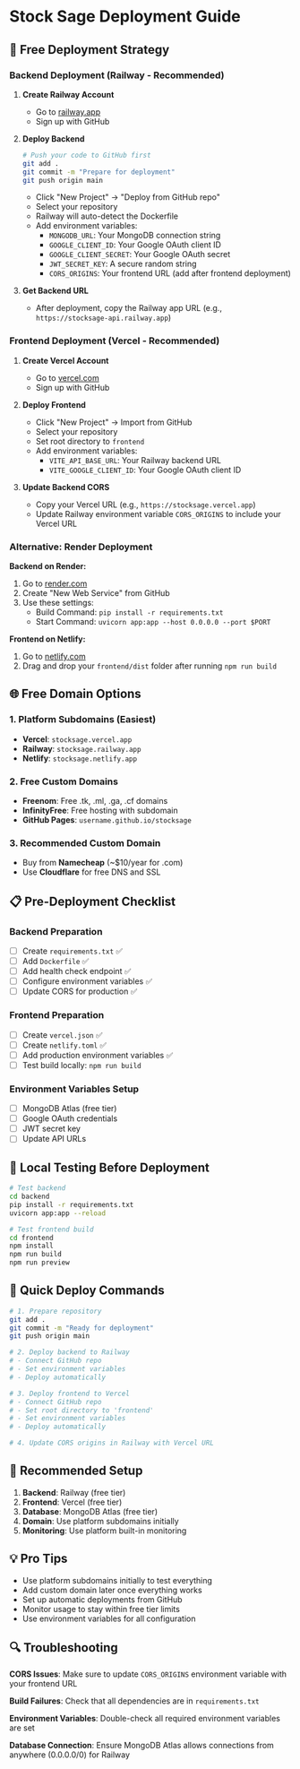 # Stock Sage Deployment Guide

## 🚀 Free Deployment Strategy

### Backend Deployment (Railway - Recommended)

1. **Create Railway Account**

   - Go to [railway.app](https://railway.app)
   - Sign up with GitHub

2. **Deploy Backend**

   ```bash
   # Push your code to GitHub first
   git add .
   git commit -m "Prepare for deployment"
   git push origin main
   ```

   - Click "New Project" → "Deploy from GitHub repo"
   - Select your repository
   - Railway will auto-detect the Dockerfile
   - Add environment variables:
     - `MONGODB_URL`: Your MongoDB connection string
     - `GOOGLE_CLIENT_ID`: Your Google OAuth client ID
     - `GOOGLE_CLIENT_SECRET`: Your Google OAuth secret
     - `JWT_SECRET_KEY`: A secure random string
     - `CORS_ORIGINS`: Your frontend URL (add after frontend deployment)

3. **Get Backend URL**
   - After deployment, copy the Railway app URL (e.g., `https://stocksage-api.railway.app`)

### Frontend Deployment (Vercel - Recommended)

1. **Create Vercel Account**

   - Go to [vercel.com](https://vercel.com)
   - Sign up with GitHub

2. **Deploy Frontend**

   - Click "New Project" → Import from GitHub
   - Select your repository
   - Set root directory to `frontend`
   - Add environment variables:
     - `VITE_API_BASE_URL`: Your Railway backend URL
     - `VITE_GOOGLE_CLIENT_ID`: Your Google OAuth client ID

3. **Update Backend CORS**
   - Copy your Vercel URL (e.g., `https://stocksage.vercel.app`)
   - Update Railway environment variable `CORS_ORIGINS` to include your Vercel URL

### Alternative: Render Deployment

**Backend on Render:**

1. Go to [render.com](https://render.com)
2. Create "New Web Service" from GitHub
3. Use these settings:
   - Build Command: `pip install -r requirements.txt`
   - Start Command: `uvicorn app:app --host 0.0.0.0 --port $PORT`

**Frontend on Netlify:**

1. Go to [netlify.com](https://netlify.com)
2. Drag and drop your `frontend/dist` folder after running `npm run build`

## 🌐 Free Domain Options

### 1. Platform Subdomains (Easiest)

- **Vercel**: `stocksage.vercel.app`
- **Railway**: `stocksage.railway.app`
- **Netlify**: `stocksage.netlify.app`

### 2. Free Custom Domains

- **Freenom**: Free .tk, .ml, .ga, .cf domains
- **InfinityFree**: Free hosting with subdomain
- **GitHub Pages**: `username.github.io/stocksage`

### 3. Recommended Custom Domain

- Buy from **Namecheap** (~$10/year for .com)
- Use **Cloudflare** for free DNS and SSL

## 📋 Pre-Deployment Checklist

### Backend Preparation

- [ ] Create `requirements.txt` ✅
- [ ] Add `Dockerfile` ✅
- [ ] Add health check endpoint ✅
- [ ] Configure environment variables ✅
- [ ] Update CORS for production ✅

### Frontend Preparation

- [ ] Create `vercel.json` ✅
- [ ] Create `netlify.toml` ✅
- [ ] Add production environment variables ✅
- [ ] Test build locally: `npm run build`

### Environment Variables Setup

- [ ] MongoDB Atlas (free tier)
- [ ] Google OAuth credentials
- [ ] JWT secret key
- [ ] Update API URLs

## 🔧 Local Testing Before Deployment

```bash
# Test backend
cd backend
pip install -r requirements.txt
uvicorn app:app --reload

# Test frontend build
cd frontend
npm install
npm run build
npm run preview
```

## 🚀 Quick Deploy Commands

```bash
# 1. Prepare repository
git add .
git commit -m "Ready for deployment"
git push origin main

# 2. Deploy backend to Railway
# - Connect GitHub repo
# - Set environment variables
# - Deploy automatically

# 3. Deploy frontend to Vercel
# - Connect GitHub repo
# - Set root directory to 'frontend'
# - Set environment variables
# - Deploy automatically

# 4. Update CORS origins in Railway with Vercel URL
```

## 🎯 Recommended Setup

1. **Backend**: Railway (free tier)
2. **Frontend**: Vercel (free tier)
3. **Database**: MongoDB Atlas (free tier)
4. **Domain**: Use platform subdomains initially
5. **Monitoring**: Use platform built-in monitoring

## 💡 Pro Tips

- Use platform subdomains initially to test everything
- Add custom domain later once everything works
- Set up automatic deployments from GitHub
- Monitor usage to stay within free tier limits
- Use environment variables for all configuration

## 🔍 Troubleshooting

**CORS Issues**: Make sure to update `CORS_ORIGINS` environment variable with your frontend URL

**Build Failures**: Check that all dependencies are in `requirements.txt`

**Environment Variables**: Double-check all required environment variables are set

**Database Connection**: Ensure MongoDB Atlas allows connections from anywhere (0.0.0.0/0) for Railway
